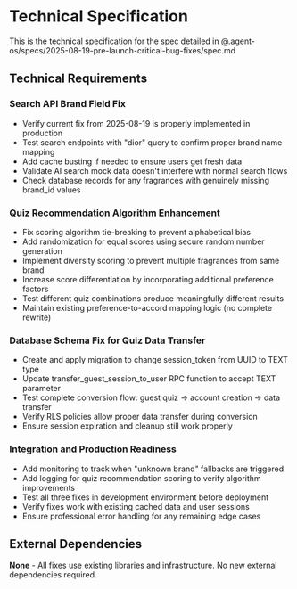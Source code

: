 # Technical Specification

This is the technical specification for the spec detailed in @.agent-os/specs/2025-08-19-pre-launch-critical-bug-fixes/spec.md

## Technical Requirements

### Search API Brand Field Fix

- Verify current fix from 2025-08-19 is properly implemented in production
- Test search endpoints with "dior" query to confirm proper brand name mapping
- Add cache busting if needed to ensure users get fresh data
- Validate AI search mock data doesn't interfere with normal search flows
- Check database records for any fragrances with genuinely missing brand_id values

### Quiz Recommendation Algorithm Enhancement

- Fix scoring algorithm tie-breaking to prevent alphabetical bias
- Add randomization for equal scores using secure random number generation
- Implement diversity scoring to prevent multiple fragrances from same brand
- Increase score differentiation by incorporating additional preference factors
- Test different quiz combinations produce meaningfully different results
- Maintain existing preference-to-accord mapping logic (no complete rewrite)

### Database Schema Fix for Quiz Data Transfer

- Create and apply migration to change session_token from UUID to TEXT type
- Update transfer_guest_session_to_user RPC function to accept TEXT parameter
- Test complete conversion flow: guest quiz → account creation → data transfer
- Verify RLS policies allow proper data transfer during conversion
- Ensure session expiration and cleanup still work properly

### Integration and Production Readiness

- Add monitoring to track when "unknown brand" fallbacks are triggered
- Add logging for quiz recommendation scoring to verify algorithm improvements
- Test all three fixes in development environment before deployment
- Verify fixes work with existing cached data and user sessions
- Ensure professional error handling for any remaining edge cases

## External Dependencies

**None** - All fixes use existing libraries and infrastructure. No new external dependencies required.

